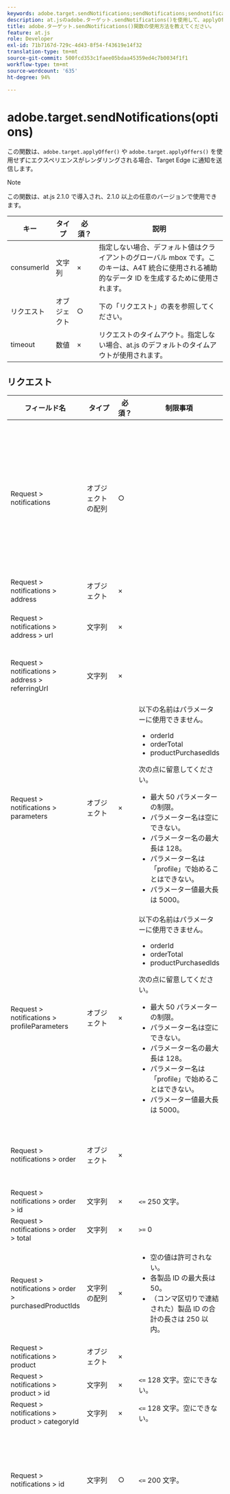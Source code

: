 ```yaml
---
keywords: adobe.target.sendNotifications;sendNotifications;sendnotifications;send notifications;notifications;at.js;関数
description: at.jsのadobe.ターゲット.sendNotifications()を使用して、applyOfferを使用せずにエクスペリエンスがレンダリングされた場合に、 [!DNL Target] エッジに通知を送信します。 (at.js.2.1 +)
title: adobe.ターゲット.sendNotifications()関数の使用方法を教えてください。
feature: at.js
role: Developer
exl-id: 71b7167d-729c-4d43-8f54-f43619e14f32
translation-type: tm+mt
source-git-commit: 500fcd353c1faee05bdaa45359ed4c7b0034f1f1
workflow-type: tm+mt
source-wordcount: '635'
ht-degree: 94%

---
```


# adobe.target.sendNotifications(options)

この関数は、`adobe.target.applyOffer()` や `adobe.target.applyOffers()` を使用せずにエクスペリエンスがレンダリングされる場合、Target Edge に通知を送信します。

>[!NOTE]
>
>この関数は、at.js 2.1.0 で導入され、2.1.0 以上の任意のバージョンで使用できます。

| キー | タイプ | 必須？ | 説明 |
| --- | --- | --- | --- |
| consumerId | 文字列 | × | 指定しない場合、デフォルト値はクライアントのグローバル mbox です。このキーは、A4T 統合に使用される補助的なデータ ID を生成するために使用されます。 |
| リクエスト | オブジェクト | ○ | 下の「リクエスト」の表を参照してください。 |
| timeout | 数値 | × | リクエストのタイムアウト。指定しない場合、at.js のデフォルトのタイムアウトが使用されます。 |

## リクエスト

| フィールド名 | タイプ | 必須？ | 制限事項 | 説明 |
| --- | --- | --- | --- | --- |
| Request > notifications | オブジェクトの配列 | ○ |  | 表示されるコンテンツに対する通知、クリックされたセクター、訪問されたビューまたは mbox。 |
| Request > notifications > address | オブジェクト | × |  |  |
| Request > notifications > address > url | 文字列 | × |  | 通知の送信元の URL。 |
| Request > notifications > address > referringUrl | 文字列 | × |  | 通知の送信元のリファラル URL。 |
| Request > notifications > parameters | オブジェクト | × | 以下の名前はパラメーターに使用できません。<ul><li>orderId</li><li>orderTotal</li><li>productPurchasedIds</li></ul>次の点に留意してください。<ul><li>最大 50 パラメーターの制限。</li><li>パラメーター名は空にできない。</li><li>パラメーター名の最大長は 128。</li><li>パラメーター名は「profile」で始めることはできない。</li><li>パラメーター値最大長は 5000。</li></ul> |  |
| Request > notifications > profileParameters | オブジェクト | × | 以下の名前はパラメーターに使用できません。<ul><li>orderId</li><li>orderTotal</li><li>productPurchasedIds</li></ul>次の点に留意してください。<ul><li>最大 50 パラメーターの制限。</li><li>パラメーター名は空にできない。</li><li>パラメーター名の最大長は 128。</li><li>パラメーター名は「profile」で始めることはできない。</li><li>パラメーター値最大長は 5000。</li></ul> |  |
| Request > notifications > order | オブジェクト | × |  | 注文の詳細を説明するオブジェクト。 |
| Request > notifications > order > id | 文字列 | × | `<=` 250 文字。 | 注文 ID。 |
| Request > notifications > order > total | 文字列 | × | `>=` 0 | 合計注文額。 |
| Request > notifications > order > purchasedProductIds | 文字列の配列 | × | <ul><li>空の値は許可されない。</li><li>各製品 ID の最大長は 50。</li><li>（コンマ区切りで連結された）製品 ID の合計の長さは 250 以内。</li></ul> | 注文製品 ID。 |
| Request > notifications > product | オブジェクト | × |  |  |
| Request > notifications > product > id | 文字列 | × | `<=` 128 文字。空にできない。 | 製品 ID。 |
| Request > notifications > product > categoryId | 文字列 | × | `<=` 128 文字。空にできない。 | カテゴリ ID. |
| Request > notifications > id | 文字列 | ○ | `<=` 200 文字。 | 通知 ID は応答で返され、通知が正常に処理されたことを示す。 |
| Request > notifications > impressionId | 文字列 | × | `<= 128` 文字。 | インプレッション ID が、現在の通知を以前の通知とスティッチ（リンク）したり、リクエストを実行したりするのに使用される。それらの両方が一致する場合、2 番目以降のクエストはアクティビティまたはエクスペリエンスに新しいインプレッションを生成しません。 |
| Request > notifications > type | 文字列 | ○ | 「click」または「display」がサポートされる。 | 通知タイプ。 |
| Request > notifications > timestamp | 数値 `<int64>` | ○ |  | UNIX エポックから経過したミリ秒で示す通知のタイムスタンプ。 |
| Request > notifications > tokens | 文字列の配列 | ○ |  | 通知のタイプに基づく、表示されたコンテンツまたはクリックされたセクターのトークンのリスト。 |
| Request > notifications > mbox | オブジェクト | × |  | mbox の通知。 |
| Request > notifications > mbox > name | 文字列 | × | 空の値は許可されない。<br>許可される文字：この表の後にある注意を参照。 | mbox 名。 |
| Request > notifications > mbox > state | 文字列 | × |  | mbox 状態トークン。 |
| Request > notifications > view | オブジェクト | × |  |  |
| Request > notifications > view > id | 整数 `<int64>` | × |  | ビュー ID。ビューがビュー API で作成された際にビューに割り当てられた ID。 |
| Request > notifications > view > name | 文字列 | × | `<= 128` 文字。 | ビューの名前。 |
| Request > notifications > view > key | 文字列 | × | `<=` 512 文字。 | ビューキー。API でビューに設定されたキー。 |
| Request > notifications > view > state | 文字列 | × |  | ビュー状態トークン。 |

**注意**:次の文字は使用で ** きません `Request > notifications > mbox > name`:

```
- '-, ./=`:;&!@#$%^&*()+|?~[]{}'
```

## プリフェッチされた mbox のレンダリング後の sendNotifications() 呼び出し

```javascript
function createTokens(options) {
  return options.map(e => e.eventToken);
}

function createNotification(mbox, type, tokens) {
  const id = 11111; // here we should use a random ID like UUID
  const timestamp = Date.now();
  const { name, state, parameters, profileParameters, order, product } = mbox;
  const result = {
    id,
    type,
    timestamp,
    parameters,
    profileParameters,
    order,
    product
  };

  result.mbox = { name, state };
  result.tokens = tokens;

  return result;
}

adobe.target.getOffers({
  request: {
    prefetch: {
      mboxes: [
        {
          index: 0,
          name: "a1-serverside-ab"
        }
      ]
    }
  }
})
.then(response => {
  const mboxes = response.prefetch.mboxes;
  const notifications = mboxes.map(mbox => {
    const type = "display";
    const tokens = createTokens(mbox.options);

    return createNotification(mbox, type, tokens);
  });
  
  adobe.target.sendNotifications({
    request: { notifications }
  });
})
```

>[!NOTE]
>
>Adobe Analytics、プリフェッチのみの `getOffers()` および `sendNotifications()` を使用している場合、Analytics リクエストは、`sendNotifications()` が実行された後におこなう必要があります。この目的は、`sendNotifications()` によって生成された SDID が Analytics および Target に送信された SDID と一致するようにするためです。
